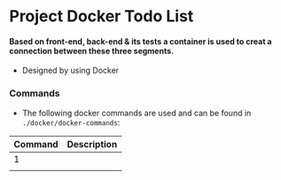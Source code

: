 # Project Docker Todo List

#### Based on front-end, back-end & its tests a container is used to creat a connection between these three segments.

* Designed by using Docker

### Commands
* The following docker commands are used and can be found in `./docker/docker-commands`:

| Command  | Description  |
| -------- | ------------ |
| 1 |      | Creat container |
|| ||

